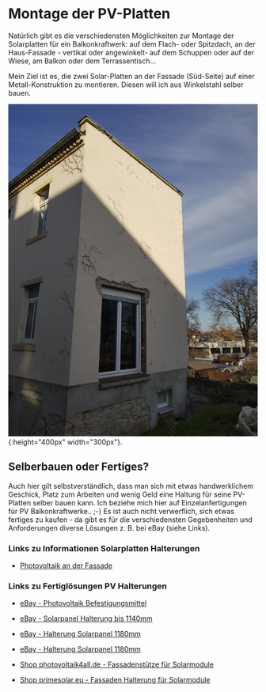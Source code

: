 # Montage der PV-Platten

Natürlich gibt es die verschiedensten Möglichkeiten zur Montage der Solarplatten für ein Balkonkraftwerk: auf dem Flach- oder Spitzdach, an der Haus-Fassade - vertikal oder angewinkelt- auf dem Schuppen oder auf der Wiese, am Balkon oder dem Terrassentisch...

Mein Ziel ist es, die zwei Solar-Platten an der Fassade (Süd-Seite) auf einer Metall-Konstruktion zu montieren. Diesen will ich aus Winkelstahl selber bauen.

![Ansicht Haus mit Fassade Südseite - aufgenommen am 27.11.2022, 13:07 Uhr -> die Sonne steht tief und der Schatten ist um diese Zeit schon sehr groß](files/pv-molules/20221127_130700.jpg 'Ansicht Haus mit Fassade Südseite'){:height="400px" width="300px"}.

## Selberbauen oder Fertiges?

Auch hier gilt selbstverständlich, dass man sich mit etwas handwerklichem Geschick, Platz zum Arbeiten und wenig Geld eine Haltung für seine PV-Platten selber bauen kann. Ich beziehe mich hier auf Einzelanfertigungen für PV Balkonkraftwerke.. ;-)
Es ist auch nicht verwerflich, sich etwas fertiges zu kaufen - da gibt es für die verschiedensten Gegebenheiten und Anforderungen diverse Lösungen z. B. bei eBay (siehe Links).

### Links zu Informationen Solarplatten Halterungen

- [Photovoltaik an der Fassade](https://www.solaranlage-ratgeber.de/photovoltaik/photovoltaik-installation/photovoltaik-an-der-fassade)

### Links zu Fertiglösungen PV Halterungen

- [eBay - Photovoltaik Befestigungsmittel](https://www.ebay.de/b/Photovoltaik-Befestigungsmittel/125063)

- [eBay - Solarpanel Halterung bis 1140mm](https://www.ebay.de/itm/295231272124)
- [eBay - Halterung Solarpanel 1180mm](https://www.ebay.de/itm/185509684244)
- [eBay - Halterung Solarpanel 1180mm](https://www.ebay.de/itm/155178307528)
- [Shop photovoltaik4all.de - Fassadenstütze für Solarmodule](https://www.photovoltaik4all.de/schletter-fassadenstuetze-light-fuer-solarmodule-1,3-bis-1,6m)
- [Shop primesolar.eu - Fassaden Halterung für Solarmodule](https://www.primesolar.eu/shop/halterung-fuer-solarmodule-bis-1070-mm-modulbreite/)
